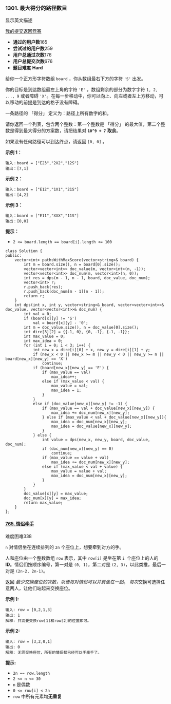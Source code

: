 ### 1301. 最大得分的路径数目

 显示英文描述

 

[我的提交](https://leetcode-cn.com/contest/biweekly-contest-16/problems/number-of-paths-with-max-score/submissions/)[返回竞赛](https://leetcode-cn.com/contest/biweekly-contest-16/)

- **通过的用户数**165
- **尝试过的用户数**259
- **用户总通过次数**176
- **用户总提交次数**676
- **题目难度**   **Hard**

给你一个正方形字符数组 `board` ，你从数组最右下方的字符 `'S'` 出发。

你的目标是到达数组最左上角的字符 `'E'` ，数组剩余的部分为数字字符 `1, 2, ..., 9` 或者障碍 `'X'`。在每一步移动中，你可以向上、向左或者左上方移动，可以移动的前提是到达的格子没有障碍。

一条路径的 「得分」 定义为：路径上所有数字的和。

请你返回一个列表，包含两个整数：第一个整数是 「得分」 的最大值，第二个整数是得到最大得分的方案数，请把结果对 **`10^9 + 7`** **取余**。

如果没有任何路径可以到达终点，请返回 `[0, 0]` 。

 

**示例 1：**

```
输入：board = ["E23","2X2","12S"]
输出：[7,1]
```

**示例 2：**

```
输入：board = ["E12","1X1","21S"]
输出：[4,2]
```

**示例 3：**

```
输入：board = ["E11","XXX","11S"]
输出：[0,0]
```

 

**提示：**

- `2 <= board.length == board[i].length <= 100`

```
class Solution {
public:
    vector<int> pathsWithMaxScore(vector<string>& board) {
        int m = board.size(), n = board[0].size();
        vector<vector<int>> doc_value(m, vector<int>(n, -1));
        vector<vector<int>> doc_num(m, vector<int>(n, 0));
        int res = dps(m - 1, n - 1, board, doc_value, doc_num);
        vector<int> r;
        r.push_back(res);
        r.push_back(doc_num[m - 1][n - 1]);
        return r;
    }
    int dps(int x, int y, vector<string>& board, vector<vector<int>>& doc_value, vector<vector<int>>& doc_num) {
        int val = 0;
        if (board[x][y] != 'S')
            val = board[x][y] - '0';
        int m = doc_value.size(), n = doc_value[0].size();
        int dire[3][2] = {{-1, 0}, {0, -1}, {-1, -1}};
        int max_value = 0;
        int max_idea = 0;
        for (int i = 0; i < 3; i++) {
            int new_x = dire[i][0] + x, new_y = dire[i][1] + y;
            if (new_x < 0 || new_x >= m || new_y < 0 || new_y >= n || board[new_x][new_y] == 'X')
                continue;
            if (board[new_x][new_y] == 'E') {
                if (max_value == val)
                    max_idea++;
                else if (max_value < val) {
                    max_value = val;
                    max_idea = 1;
                }
            }
            else if (doc_value[new_x][new_y] != -1) {
                if (max_value == val + doc_value[new_x][new_y]) {
                    max_idea += doc_num[new_x][new_y];
                } else if (max_value < val + doc_value[new_x][new_y]){
                    max_idea = doc_num[new_x][new_y];
                    max_idea = doc_value[new_x][new_y];
                }
            } else {
                int value = dps(new_x, new_y, board, doc_value, doc_num);
                if (doc_num[new_x][new_y] == 0)
                    continue;
                if (max_value == value + val)
                    max_idea += doc_num[new_x][new_y];
                else if (max_value < val + value) {
                    max_value = value + val;
                    max_idea = doc_num[new_x][new_y];
                }
            }
        }
        doc_value[x][y] = max_value;
        doc_num[x][y] = max_idea;
        return max_value;
    }
};
```

#### [765. 情侣牵手](https://leetcode.cn/problems/couples-holding-hands/)

难度困难338

`n` 对情侣坐在连续排列的 `2n` 个座位上，想要牵到对方的手。

人和座位由一个整数数组 `row` 表示，其中 `row[i]` 是坐在第 `i `个座位上的人的 **ID**。情侣们按顺序编号，第一对是 `(0, 1)`，第二对是 `(2, 3)`，以此类推，最后一对是 `(2n-2, 2n-1)`。

返回 *最少交换座位的次数，以便每对情侣可以并肩坐在一起*。 *每次*交换可选择任意两人，让他们站起来交换座位。

 

**示例 1:**

```
输入: row = [0,2,1,3]
输出: 1
解释: 只需要交换row[1]和row[2]的位置即可。
```

**示例 2:**

```
输入: row = [3,2,0,1]
输出: 0
解释: 无需交换座位，所有的情侣都已经可以手牵手了。
```

 

**提示:**

- `2n == row.length`
- `2 <= n <= 30`
- `n` 是偶数
- `0 <= row[i] < 2n`
- `row` 中所有元素均**无重复**
